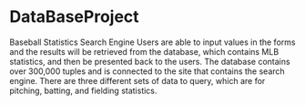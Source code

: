 # DataBaseProject
Baseball Statistics Search Engine
Users are able to input values in the forms and the results will be retrieved from the database, which
contains MLB statistics, and then be presented back to the users. 
The database contains over 300,000 tuples and is connected to the site that contains the search engine. 
There are three different sets of data to query, which are for pitching, batting, and fielding statistics.
